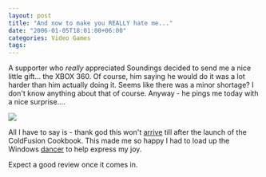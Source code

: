 ```yaml
---
layout: post
title: "And now to make you REALLY hate me..."
date: "2006-01-05T18:01:00+06:00"
categories: Video Games 
tags: 
---
```


A supporter who <i>really</i> appreciated Soundings decided to send me a nice little gift... the XBOX 360. Of course, him saying he would do it was a lot harder than him actually doing it. Seems like there was a minor shortage? I don't know anything about that of course. Anyway - he pings me today with a nice surprise....
<!--more-->
<img src="http://ray.camdenfamily.com/images/xbox360.jpg">

All I have to say is - thank god this won't <a href="http://wwwapps.ups.com/WebTracking/processInputRequest?HTMLVersion=5.0&loc=en_US&Requester=UPSHome&tracknum=1ZV970960384472198&AgreeToTermsAndConditions=yes&ignore=&track.x=27&track.y=12">arrive</a> till after the launch of the ColdFusion Cookbook. This made me so happy I had to load up the Windows <a href="http://ray.camdenfamily.com/index.cfm?mode=entry&entry=15D2593C-D0B5-222B-DB8D277EFEF0FCBB">dancer</a> to help express my joy. 

Expect a good review once it comes in.